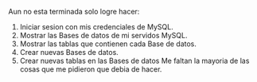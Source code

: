 Aun no esta terminada solo logre hacer:
1. Iniciar sesion con mis credenciales de MySQL.
2. Mostrar las Bases de datos de mi servidos MySQL.
3. Mostrar las tablas que contienen cada Base de datos.
4. Crear nuevas Bases de datos.
5. Crear nuevas tablas en las Bases de datos
Me faltan la mayoria de las cosas que me pidieron que debia de hacer.
